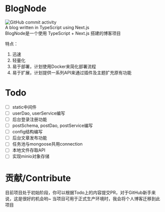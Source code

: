 # BlogNode
![GitHub commit activity](https://img.shields.io/github/commit-activity/w/BATTLEHAWK00/BlogNode-dev)  
A blog written in TypeScript using Next.js  
BlogNode是一个使用 TypeScript + Next.js 搭建的博客项目  

特点：
1. 迅速
2. 轻量化
3. 易于部署，计划使用Docker来简化部署流程
4. 易于扩展，计划提供一系列API来通过插件及主题扩充原有功能

# Todo
- [ ] static中间件
- [ ] userDao, userService编写
- [ ] 后台登录注册功能
- [ ] postSchema, postDao, postService编写
- [ ] config结构编写
- [ ] 后台文章发布功能
- [ ] 任务池与mongoose共用connection
- [ ] 本地文件存取API
- [ ] 实现minio对象存储

# 贡献/Contribute
目前项目处于初始阶段，你可以根据Todo上的内容提交PR，对于GitHub新手来说，这是很好的机会哟~
当项目可用于正式生产环境时，我会将个人博客迁移到此项目  
